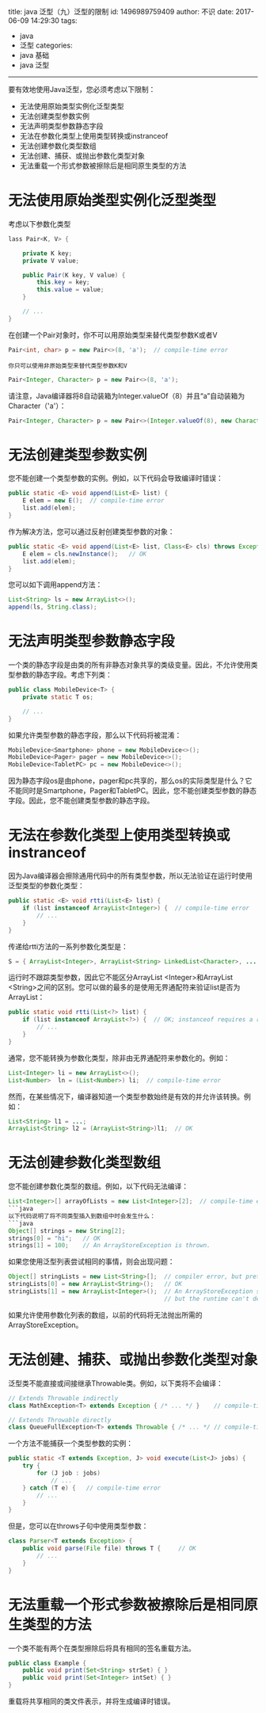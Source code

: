 title: java 泛型（九）泛型的限制
id: 1496989759409
author: 不识
date: 2017-06-09 14:29:30
tags:
  - java
  - 泛型
categories:
  - java 基础
  - java 泛型
---


要有效地使用Java泛型，您必须考虑以下限制：
- 无法使用原始类型实例化泛型类型
- 无法创建类型参数实例
- 无法声明类型参数静态字段
- 无法在参数化类型上使用类型转换或instranceof
- 无法创建参数化类型数组
- 无法创建、捕获、或抛出参数化类型对象
- 无法重载一个形式参数被擦除后是相同原生类型的方法

# 无法使用原始类型实例化泛型类型

考虑以下参数化类型
```java
lass Pair<K, V> {

    private K key;
    private V value;

    public Pair(K key, V value) {
        this.key = key;
        this.value = value;
    }

    // ...
}
```
在创建一个Pair对象时，你不可以用原始类型来替代类型参数K或者V
```java
Pair<int, char> p = new Pair<>(8, 'a');  // compile-time error
```
	你只可以使用非原始类型来替代类型参数K和V
```java
Pair<Integer, Character> p = new Pair<>(8, 'a');
```
请注意，Java编译器将8自动装箱为Integer.valueOf（8）并且“a”自动装箱为Character（'a'）：
```java
Pair<Integer, Character> p = new Pair<>(Integer.valueOf(8), new Character('a'));
```


# 无法创建类型参数实例

您不能创建一个类型参数的实例。例如，以下代码会导致编译时错误：
```java
public static <E> void append(List<E> list) {
    E elem = new E();  // compile-time error
    list.add(elem);
}
```
作为解决方法，您可以通过反射创建类型参数的对象：
```java
public static <E> void append(List<E> list, Class<E> cls) throws Exception {
    E elem = cls.newInstance();   // OK
    list.add(elem);
}
```
您可以如下调用append方法：
```java
List<String> ls = new ArrayList<>();
append(ls, String.class);
```

# 无法声明类型参数静态字段
一个类的静态字段是由类的所有非静态对象共享的类级变量。因此，不允许使用类型参数的静态字段。考虑下列类：
```java
public class MobileDevice<T> {
    private static T os;

    // ...
}
```
如果允许类型参数的静态字段，那么以下代码将被混淆：
```java
MobileDevice<Smartphone> phone = new MobileDevice<>();
MobileDevice<Pager> pager = new MobileDevice<>();
MobileDevice<TabletPC> pc = new MobileDevice<>();
```
因为静态字段os是由phone，pager和pc共享的，那么os的实际类型是什么？它不能同时是Smartphone，Pager和TabletPC。因此，您不能创建类型参数的静态字段。因此，您不能创建类型参数的静态字段。


# 无法在参数化类型上使用类型转换或instranceof
因为Java编译器会擦除通用代码中的所有类型参数，所以无法验证在运行时使用泛型类型的参数化类型：
```java
public static <E> void rtti(List<E> list) {
    if (list instanceof ArrayList<Integer>) {  // compile-time error
        // ...
    }
}
```
传递给rtti方法的一系列参数化类型是：
```java
S = { ArrayList<Integer>, ArrayList<String> LinkedList<Character>, ... }
```
运行时不跟踪类型参数，因此它不能区分ArrayList &lt;Integer>和ArrayList &lt;String>之间的区别。您可以做的最多的是使用无界通配符来验证list是否为ArrayList：  
```java
public static void rtti(List<?> list) {
    if (list instanceof ArrayList<?>) {  // OK; instanceof requires a reifiable type
        // ...
    }
}
```
 
通常，您不能转换为参数化类型，除非由无界通配符来参数化的。例如：  
```java
List<Integer> li = new ArrayList<>();
List<Number>  ln = (List<Number>) li;  // compile-time error
```
然而，在某些情况下，编译器知道一个类型参数始终是有效的并允许该转换。例如： 
```java
List<String> l1 = ...;
ArrayList<String> l2 = (ArrayList<String>)l1;  // OK

```

# 无法创建参数化类型数组
您不能创建参数化类型的数组。例如，以下代码无法编译：

```java
List<Integer>[] arrayOfLists = new List<Integer>[2];  // compile-time error
```java
以下代码说明了将不同类型插入到数组中时会发生什么：
```java
Object[] strings = new String[2];
strings[0] = "hi";   // OK
strings[1] = 100;    // An ArrayStoreException is thrown.
```
如果您使用泛型列表尝试相同的事情，则会出现问题：
```java
Object[] stringLists = new List<String>[];  // compiler error, but pretend it's allowed
stringLists[0] = new ArrayList<String>();   // OK
stringLists[1] = new ArrayList<Integer>();  // An ArrayStoreException should be thrown,
                                            // but the runtime can't detect it.
```
如果允许使用参数化列表的数组，以前的代码将无法抛出所需的ArrayStoreException。


# 无法创建、捕获、或抛出参数化类型对象
泛型类不能直接或间接继承Throwable类。例如，以下类将不会编译：
```java
// Extends Throwable indirectly
class MathException<T> extends Exception { /* ... */ }    // compile-time error

// Extends Throwable directly
class QueueFullException<T> extends Throwable { /* ... */ // compile-time error
```
一个方法不能捕获一个类型参数的实例：
```java
public static <T extends Exception, J> void execute(List<J> jobs) {
    try {
        for (J job : jobs)
            // ...
    } catch (T e) {   // compile-time error
        // ...
    }
}
```
但是，您可以在throws子句中使用类型参数：
```java
class Parser<T extends Exception> {
    public void parse(File file) throws T {     // OK
        // ...
    }
}
```


# 无法重载一个形式参数被擦除后是相同原生类型的方法

一个类不能有两个在类型擦除后将具有相同的签名重载方法。
```java
public class Example {
    public void print(Set<String> strSet) { }
    public void print(Set<Integer> intSet) { }
}
```
重载将共享相同的类文件表示，并将生成编译时错误。


